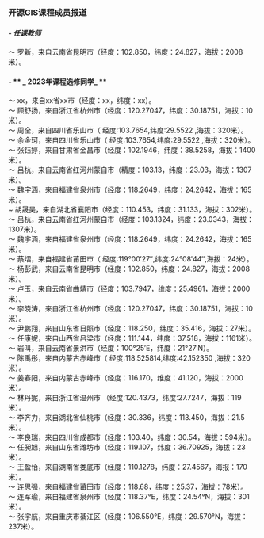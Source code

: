### **开源GIS课程成员报道**
#### - **_任课教师_**
～ 罗新，来自云南省昆明市（经度：102.850，纬度：24.827，海拔：2008米）。

#### - ** _ 2023年课程选修同学_ **
～ xx，来自xx省xx市（经度：xx，纬度：xx）。    
～ 顾舒扬，来自浙江省杭州市（经度：120.27047，纬度：30.18751，海拔：10米）。        
～ 周全，来自四川省乐山市（ 经度:103.7654,纬度:29.5522 ,海拔：320米）。    
～ 余金珂，来自四川省乐山市（ 经度:103.7654,纬度:29.5522 ,海拔：320米）。     
～ 张钰婷，来自甘肃省金昌市（经度：102.1946，纬度：38.5258，海拔：1400米）。     
～ 吕杭，来自云南省红河州蒙自市（精度：103.13，纬度：23.03，海拔：1307米）。        
～ 魏宇涵，来自福建省泉州市（经度：118.2649，纬度：24.2642，海拔：165米）。    
~  胡晟昊，来自湖北省襄阳市（经度：110.453，纬度：31.133，海拔：302米）。     
～ 吕杭，来自云南省红河州蒙自市（经度：103.1324，纬度：23.0343，海拔：1307米）。          
～ 魏宇涵，来自福建省泉州市（经度：118.2649，纬度：24.2642，海拔：165米）。      
～ 蔡熠，来自福建省莆田市（ 经度:119°00′27″,纬度:24°08′44″,海拔：24米）。    
～ 杨彭武，来自云南省昆明市（经度：102.850，纬度：24.827，海拔：2008米）。    
～ 卢玉，来自云南省曲靖市（经度：103.7947，维度：25.4961，海拔：2000米）。    
～ 李晓涛，来自浙江省杭州市（经度：120.27047，纬度：30.18751，海拔：10米）。       
～ 尹鹏翔，来自山东省日照市（经度：118.250，纬度：35.416，海拔：27米）。     
～ 任康妮，来自山西省吕梁市（经度：111.144，纬度：37.518，海拔：1161米）。    
～ 岩叫，来自云南省景洪市（经度：100°25′E，纬度：21°27′N）。      
～ 陈禹彤，来自内蒙古赤峰市（ 经度:118.525814,纬度:42.152350 ,海拔：320米）。    
～ 姜春阳，来自内蒙古赤峰市（经度：116.170，维度：41.120，海拔：2000米）。    
～ 林丹妮，来自浙江省温州市 （经度:120.4373，纬度:27.7247，海拔：119米）。       
～ 李齐力，来自湖北省仙桃市（经度：30.336，纬度：113.450，海拔：21.5米）。        
～ 李良瑞，来自四川省成都市（经度：103.40，纬度：30.54，海拔：594米）。    
～ 任昶旭，来自山东省潍坊市（经度：119.107，纬度：36.70925，海拔：23米）。    
～ 王盈怡，来自湖南省娄底市（经度：110.1278，纬度：27.4567，海报：170米）。     
～ 连思强，来自福建省莆田市（经度：118.68，纬度：25.37，海拔：78米）。  
～ 连军瑜，来自福建省泉州市（经度：118.37°E，纬度：24.54°N，海拔：301米）。   
～ 张宇航，来自重庆市綦江区（经度：106.550°E，纬度：29.570°N，海拔：237米）。

